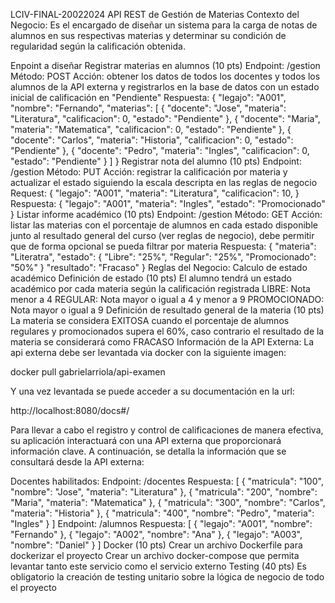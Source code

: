 LCIV-FINAL-20022024
API REST de Gestión de Materias
Contexto del Negocio:
Es el encargado de diseñar un sistema para la carga de notas de alumnos en sus respectivas materias y determinar su condición de regularidad según la calificación obtenida.

Enpoint a diseñar
Registrar materias en alumnos (10 pts)
Endpoint: /gestion
Método: POST
Acción: obtener los datos de todos los docentes y todos los alumnos de la API externa y registrarlos en la base de datos con un estado inicial de calificación en "Pendiente"
Respuesta:
  {
    "legajo": "A001",
    "nombre": "Fernando",
    "materias": [
                  {
                    "docente": "Jose",
                    "materia": "Literatura",
                    "calificacion": 0,
                    "estado": "Pendiente"
                  },
                  {
                    "docente": "Maria",
                    "materia": "Matematica",
                    "calificacion": 0,
                    "estado": "Pendiente"
                  },
                  {
                    "docente": "Carlos",
                    "materia": "Historia",
                    "calificacion": 0,
                    "estado": "Pendiente"
                  },
                  {
                    "docente": "Pedro",
                    "materia": "Ingles",
                    "calificacion": 0,
                    "estado": "Pendiente"
                  }
                ]
  }
Registrar nota del alumno (10 pts)
Endpoint: /gestion
Método: PUT
Acción: registrar la calificación por materia y actualizar el estado siguiendo la escala descripta en las reglas de negocio Request:
  {
    "legajo": "A001",
    "materia": "Literatura",
    "calificacion": 10,
  }
Respuesta:
  {
    "legajo": "A001",
    "materia": "Ingles",
    "estado": "Promocionado"
  }
Listar informe académico (10 pts)
Endpoint: /gestion
Método: GET
Acción: listar las materias con el porcentaje de alumnos en cada estado disponible junto al resultado general del curso (ver reglas de negocio), debe permitir que de forma opcional se pueda filtrar por materia
Respuesta:
  {
    "materia": "Literatra",
    "estado":  {
                 "Libre": "25%",
                 "Regular": "25%",
                 "Promocionado": "50%"
                }
    "resultado": "Fracaso"
  }
Reglas del Negocio:
Calculo de estado académico
Definición de estado (10 pts)
El alumno tendrá un estado académico por cada materia según la calificación registrada
LIBRE: Nota menor a 4
REGULAR: Nota mayor o igual a 4 y menor a 9
PROMOCIONADO: Nota mayor o igual a 9
Definición de resultado general de la materia (10 pts)
La materia se considera EXITOSA cuando el porcentaje de alumnos regulares y promocionados supera el 60%, caso contrario el resultado de la materia se considerará como FRACASO
Información de la API Externa:
La api externa debe ser levantada via docker con la siguiente imagen:

docker pull gabrielarriola/api-examen

Y una vez levantada se puede acceder a su documentación en la url:

http://localhost:8080/docs#/

Para llevar a cabo el registro y control de calificaciones de manera efectiva, su aplicación interactuará con una API externa que proporcionará información clave. A continuación, se detalla la información que se consultará desde la API externa:

Docentes habilitados:
Endpoint: /docentes
Respuesta:
[
  {
    "matricula": "100",
    "nombre": "Jose",
    "materia": "Literatura"
  },
  {
    "matricula": "200",
    "nombre": "Maria",
    "materia": "Matematica"
  },
  {
    "matricula": "300",
    "nombre": "Carlos",
    "materia": "Historia"
  },
  {
    "matricula": "400",
    "nombre": "Pedro",
    "materia": "Ingles"
  }
]
Endpoint: /alumnos
Respuesta:
[
  {
    "legajo": "A001",
    "nombre": "Fernando"
  },
  {
    "legajo": "A002",
    "nombre": "Ana"
  },
  {
    "legajo": "A003",
    "nombre": "Daniel"
  }
]
Docker (10 pts)
Crear un archivo Dockerfile para dockerizar el proyecto
Crear un archivo docker-compose que permita levantar tanto este servicio como el servicio externo
Testing (40 pts)
Es obligatorio la creación de testing unitario sobre la lógica de negocio de todo el proyecto
